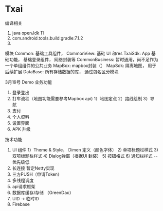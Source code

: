 # Txai
编译相关
1. java openJdk 11
2. com.android.tools.build:gradle:7.1.2
3. 

模块
Common: 基础工具组件，
CommonView: 基础 UI 和res 
TxaiSdk: App 基础功能， 基础登录组件， 网络封装等
CommonBusiness:  暂时通用，尚不足作为一个单组组件的公共业务
MapBox: mapbox封装（）
MapSdk: 隔离地图， 用于后续扩展
DataBase: 所有存储数据的库， 通过包名区分模块

3月19号 Demo
业务功能
1. 登录登出
2. 打车流程（地图功能需要参考Mapbox api)
    1）地图定点
    2）路线绘制
    3）导航
3. 支付
4. 个人资料
5. 设置界面
6. APK 升级

技术功能
1. UI 组件
    1）Theme & Style， Dimen 定义（颜色字体）
    2) 单项标题栏样式
    3) 双项标题栏样式
    4) Dialog弹窗（根据UI 封装）
    5) 按钮格式
    6) 通知栏样式  -- 优先级低
2. 长连接 暂定Netty实现
3. 三方PUSH（申请Token）
4. 多线程调度
5. api请求框架
6. 数据库缓存/存储 （GreenDao）
7. UID -> 临时ID
8. Firebase

    

